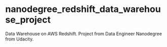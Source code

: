 # nanodegree_redshift_data_warehouse_project
Data Warehouse on AWS Redshift. Project from Data Engineer Nanodegree from Udacity.
